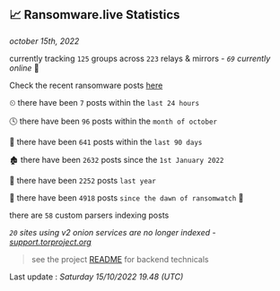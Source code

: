 
## 📈 Ransomware.live Statistics
_october 15th, 2022_

currently tracking `125` groups across `223` relays & mirrors - _`69` currently online_ 📡

Check the recent ransomware posts [here](https://www.ransomware.live/#/recentposts)


⏲ there have been `7` posts within the `last 24 hours`

🕓 there have been `96` posts within the `month of october`

📅 there have been `641` posts within the `last 90 days`

🏚 there have been `2632` posts since the `1st January 2022`

🚀 there have been `2252` posts `last year`

🦕 there have been `4918` posts `since the dawn of ransomwatch` 🐣

there are `58` custom parsers indexing posts

_`20` sites using v2 onion services are no longer indexed - [support.torproject.org](https://support.torproject.org/onionservices/v2-deprecation/)_

> see the project [README](https://github.com/jmousqueton/ransomwatch#readme) for backend technicals



Last update : _Saturday 15/10/2022 19.48 (UTC)_

